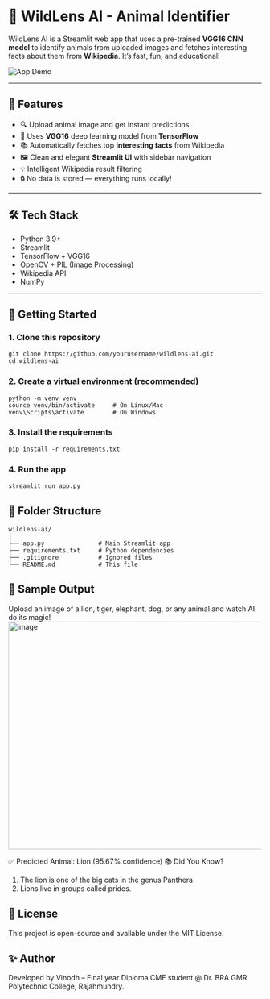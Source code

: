 # 🦁 WildLens AI - Animal Identifier

WildLens AI is a Streamlit web app that uses a pre-trained **VGG16 CNN model** to identify animals from uploaded images and fetches interesting facts about them from **Wikipedia**. It’s fast, fun, and educational!

![App Demo](https://img.shields.io/badge/Built%20with-Streamlit-brightgreen?style=flat&logo=streamlit)

---

## 📸 Features

- 🔍 Upload animal image and get instant predictions
- 🧠 Uses **VGG16** deep learning model from **TensorFlow**
- 📚 Automatically fetches top **interesting facts** from Wikipedia
- 🖼️ Clean and elegant **Streamlit UI** with sidebar navigation
- 💡 Intelligent Wikipedia result filtering
- 🔒 No data is stored — everything runs locally!

---

## 🛠️ Tech Stack

- Python 3.9+
- Streamlit
- TensorFlow + VGG16
- OpenCV + PIL (Image Processing)
- Wikipedia API
- NumPy

---

## 🚀 Getting Started

### 1. Clone this repository

```
git clone https://github.com/yourusername/wildlens-ai.git
cd wildlens-ai
```
### 2. Create a virtual environment (recommended)
```
python -m venv venv
source venv/bin/activate     # On Linux/Mac
venv\Scripts\activate        # On Windows
```
### 3. Install the requirements
```
pip install -r requirements.txt
```
### 4. Run the app
```
streamlit run app.py
```
## 📂 Folder Structure
```
wildlens-ai/
│
├── app.py               # Main Streamlit app
├── requirements.txt     # Python dependencies
├── .gitignore           # Ignored files
└── README.md            # This file
```
## 📸 Sample Output
Upload an image of a lion, tiger, elephant, dog, or any animal and watch AI do its magic!
<img width="678" height="452" alt="image" src="https://github.com/user-attachments/assets/8198e9e4-7268-4e8d-9d52-1cf6dbe4c4d5" />

✅ Predicted Animal: Lion (95.67% confidence)
📚 Did You Know?
1. The lion is one of the big cats in the genus Panthera.
2. Lions live in groups called prides.
   
## 📜 License
This project is open-source and available under the MIT License.

## ✨ Author
Developed by Vinodh – Final year Diploma CME student @ Dr. BRA GMR Polytechnic College, Rajahmundry.

